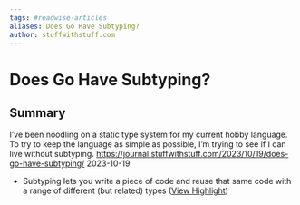 ```yaml
---
tags: #readwise-articles
aliases: Does Go Have Subtyping?
author: stuffwithstuff.com
---
```

# Does Go Have Subtyping?

## Summary
I’ve been noodling on a static type system for my current hobby language. To try to keep the language as simple as possible, I’m trying to see if I can live without subtyping.
https://journal.stuffwithstuff.com/2023/10/19/does-go-have-subtyping/
2023-10-19

- Subtyping lets you write a piece of code and reuse that same code with a range of different (but related) types ([View Highlight](https://read.readwise.io/read/01hf1tvfjs32eb66y60sjtsj8j))
